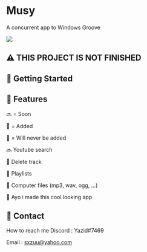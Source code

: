 <div>


  <h1>Musy</h1>
  <p>
    A concurrent app to Windows Groove
  </p>
  <img src="https://i.imgur.com/NViAqds.png">


<!-- About the Project -->
## :warning: THIS PROJECT IS NOT FINISHED

<!-- Getting Started -->
## 	:toolbox: Getting Started

<!-- Features -->
## :dart: Features


🔜 = Soon

💚 = Added

🚫 = Will never be added

 
🔜 Youtube search

💚 Delete track
  
💚 Playlists
  
💚 Computer files (mp3, wav, ogg, ...)

💚 Ayo i made this cool looking app


<!-- Contact -->
## :handshake: Contact

How to reach me Discord : Yazid#7469 

Email :
 sxzuu@yahoo.com 
